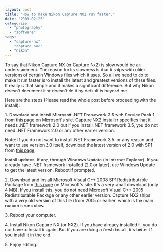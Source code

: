 ```yaml
---
layout: post
title: "How to make Nikon Capture NX2 run faster."
date: "2009-02-25"
categories: 
  - "photography"
  - "software"
tags: 
  - "capture-nx"
  - "capture-nx2"
  - "nikon"
---
```


To say that Nikon Capture NX (or Capture Nx2) is slow would be an understatement. The reason for its slowness is that it ships with older versions of certain Windows files which it uses. So all we need to do to make it run faster is to install the latest and greatest versions of these files. It really is that simple and it makes a significant difference. But why Nikon doesn't document it or doesn't do it by default is beyond me.

Here are the steps (Please read the whole post before proceeding with the install):

1\. Download and install Microsoft .NET Framework 3.5 with Service Pack 1 from [this page](http://www.microsoft.com/downloads/details.aspx?familyid=ab99342f-5d1a-413d-8319-81da479ab0d7&displaylang=en) on Microsoft's site. Capture NX2 installer specifies that it needs .NET framework 2.0 but if you install .NET framework 3.5, you do not need .NET Framework 2.0 or any other earlier version.

Note: If you do not want to install .NET Framework 3.5 for any reason and want to use version 2.0 itself, download the latest version of 2.0 with SP1 from [this page](http://www.microsoft.com/downloads/details.aspx?FamilyID=79bc3b77-e02c-4ad3-aacf-a7633f706ba5&displaylang=en).

Install updates, if any, through Windows Update (in Internet Explorer). If you already have .NET framework installed (2.0 or later), use Windows Update to get the latest version. Reboot if prompted.

2\. Download and install Microsoft Visual C++ 2008 SP1 Redistributable Package from [this page](http://www.microsoft.com/downloads/details.aspx?familyid=A5C84275-3B97-4AB7-A40D-3802B2AF5FC2&displaylang=en) on Microsoft's site. It's a very small download (only 4 MB). If you install this, you do not need Microsoft Visual C++ 2005 Redistributable Package or any other earlier version. Capture NX2 ships with a very old version of this file (from 2005 or earlier) which is the main reason it runs slow.

3\. Reboot your computer.

4\. Install Nikon Capture NX (or NX2). If you have already installed it, you do not have to install it again. But if you are doing a fresh install, it's better if you install it in the end.

5\. Enjoy editing.

